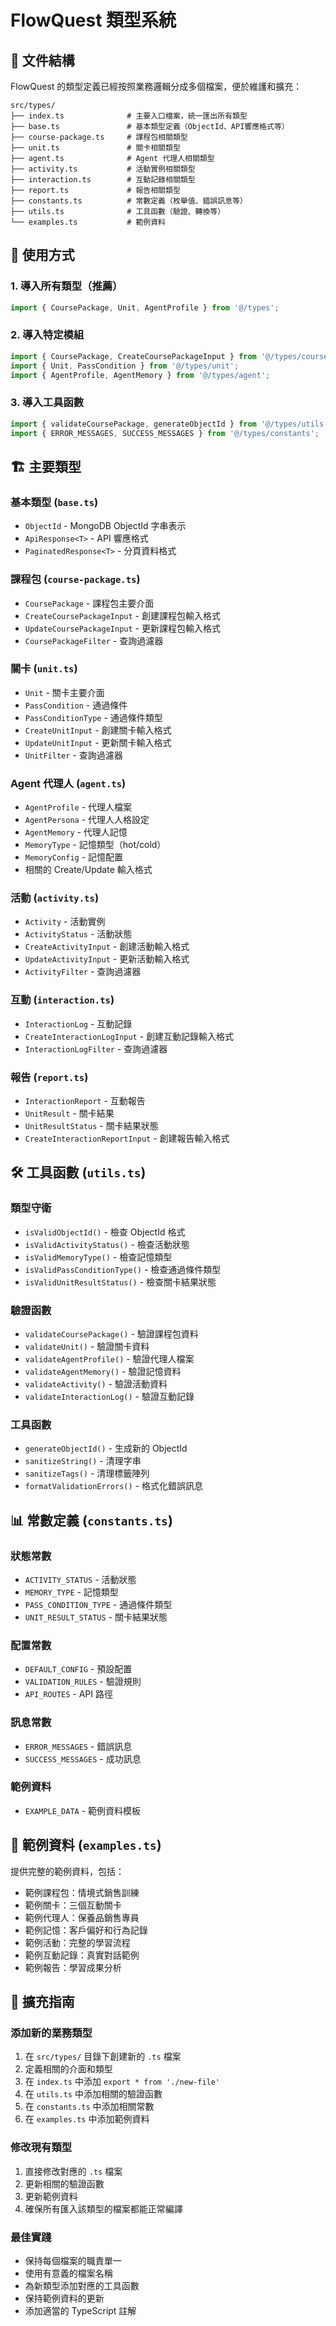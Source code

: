 # FlowQuest 類型系統

## 📁 文件結構

FlowQuest 的類型定義已經按照業務邏輯分成多個檔案，便於維護和擴充：

```
src/types/
├── index.ts              # 主要入口檔案，統一匯出所有類型
├── base.ts               # 基本類型定義（ObjectId、API響應格式等）
├── course-package.ts     # 課程包相關類型
├── unit.ts               # 關卡相關類型
├── agent.ts              # Agent 代理人相關類型
├── activity.ts           # 活動實例相關類型
├── interaction.ts        # 互動記錄相關類型
├── report.ts             # 報告相關類型
├── constants.ts          # 常數定義（枚舉值、錯誤訊息等）
├── utils.ts              # 工具函數（驗證、轉換等）
└── examples.ts           # 範例資料
```

## 🎯 使用方式

### 1. 導入所有類型（推薦）
```typescript
import { CoursePackage, Unit, AgentProfile } from '@/types';
```

### 2. 導入特定模組
```typescript
import { CoursePackage, CreateCoursePackageInput } from '@/types/course-package';
import { Unit, PassCondition } from '@/types/unit';
import { AgentProfile, AgentMemory } from '@/types/agent';
```

### 3. 導入工具函數
```typescript
import { validateCoursePackage, generateObjectId } from '@/types/utils';
import { ERROR_MESSAGES, SUCCESS_MESSAGES } from '@/types/constants';
```

## 🏗️ 主要類型

### 基本類型 (`base.ts`)
- `ObjectId` - MongoDB ObjectId 字串表示
- `ApiResponse<T>` - API 響應格式
- `PaginatedResponse<T>` - 分頁資料格式

### 課程包 (`course-package.ts`)
- `CoursePackage` - 課程包主要介面
- `CreateCoursePackageInput` - 創建課程包輸入格式
- `UpdateCoursePackageInput` - 更新課程包輸入格式
- `CoursePackageFilter` - 查詢過濾器

### 關卡 (`unit.ts`)
- `Unit` - 關卡主要介面
- `PassCondition` - 通過條件
- `PassConditionType` - 通過條件類型
- `CreateUnitInput` - 創建關卡輸入格式
- `UpdateUnitInput` - 更新關卡輸入格式
- `UnitFilter` - 查詢過濾器

### Agent 代理人 (`agent.ts`)
- `AgentProfile` - 代理人檔案
- `AgentPersona` - 代理人人格設定
- `AgentMemory` - 代理人記憶
- `MemoryType` - 記憶類型（hot/cold）
- `MemoryConfig` - 記憶配置
- 相關的 Create/Update 輸入格式

### 活動 (`activity.ts`)
- `Activity` - 活動實例
- `ActivityStatus` - 活動狀態
- `CreateActivityInput` - 創建活動輸入格式
- `UpdateActivityInput` - 更新活動輸入格式
- `ActivityFilter` - 查詢過濾器

### 互動 (`interaction.ts`)
- `InteractionLog` - 互動記錄
- `CreateInteractionLogInput` - 創建互動記錄輸入格式
- `InteractionLogFilter` - 查詢過濾器

### 報告 (`report.ts`)
- `InteractionReport` - 互動報告
- `UnitResult` - 關卡結果
- `UnitResultStatus` - 關卡結果狀態
- `CreateInteractionReportInput` - 創建報告輸入格式

## 🛠️ 工具函數 (`utils.ts`)

### 類型守衛
- `isValidObjectId()` - 檢查 ObjectId 格式
- `isValidActivityStatus()` - 檢查活動狀態
- `isValidMemoryType()` - 檢查記憶類型
- `isValidPassConditionType()` - 檢查通過條件類型
- `isValidUnitResultStatus()` - 檢查關卡結果狀態

### 驗證函數
- `validateCoursePackage()` - 驗證課程包資料
- `validateUnit()` - 驗證關卡資料
- `validateAgentProfile()` - 驗證代理人檔案
- `validateAgentMemory()` - 驗證記憶資料
- `validateActivity()` - 驗證活動資料
- `validateInteractionLog()` - 驗證互動記錄

### 工具函數
- `generateObjectId()` - 生成新的 ObjectId
- `sanitizeString()` - 清理字串
- `sanitizeTags()` - 清理標籤陣列
- `formatValidationErrors()` - 格式化錯誤訊息

## 📊 常數定義 (`constants.ts`)

### 狀態常數
- `ACTIVITY_STATUS` - 活動狀態
- `MEMORY_TYPE` - 記憶類型
- `PASS_CONDITION_TYPE` - 通過條件類型
- `UNIT_RESULT_STATUS` - 關卡結果狀態

### 配置常數
- `DEFAULT_CONFIG` - 預設配置
- `VALIDATION_RULES` - 驗證規則
- `API_ROUTES` - API 路徑

### 訊息常數
- `ERROR_MESSAGES` - 錯誤訊息
- `SUCCESS_MESSAGES` - 成功訊息

### 範例資料
- `EXAMPLE_DATA` - 範例資料模板

## 📝 範例資料 (`examples.ts`)

提供完整的範例資料，包括：
- 範例課程包：情境式銷售訓練
- 範例關卡：三個互動關卡
- 範例代理人：保養品銷售專員
- 範例記憶：客戶偏好和行為記錄
- 範例活動：完整的學習流程
- 範例互動記錄：真實對話範例
- 範例報告：學習成果分析

## 🚀 擴充指南

### 添加新的業務類型
1. 在 `src/types/` 目錄下創建新的 `.ts` 檔案
2. 定義相關的介面和類型
3. 在 `index.ts` 中添加 `export * from './new-file'`
4. 在 `utils.ts` 中添加相關的驗證函數
5. 在 `constants.ts` 中添加相關常數
6. 在 `examples.ts` 中添加範例資料

### 修改現有類型
1. 直接修改對應的 `.ts` 檔案
2. 更新相關的驗證函數
3. 更新範例資料
4. 確保所有匯入該類型的檔案都能正常編譯

### 最佳實踐
- 保持每個檔案的職責單一
- 使用有意義的檔案名稱
- 為新類型添加對應的工具函數
- 保持範例資料的更新
- 添加適當的 TypeScript 註解
